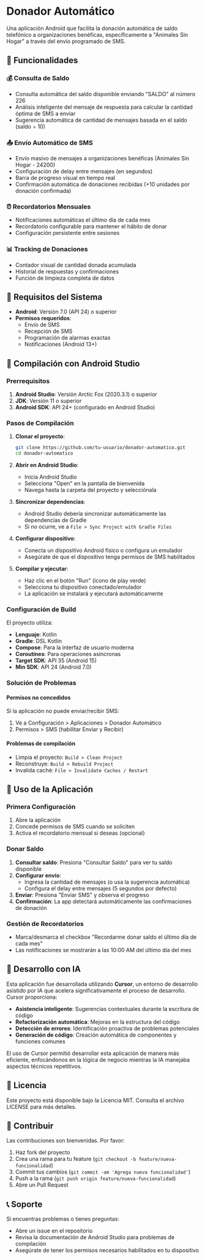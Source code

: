 # Donador Automático

Una aplicación Android que facilita la donación automática de saldo telefónico a organizaciones benéficas, específicamente a "Animales Sin Hogar" a través del envío programado de SMS.

## 📱 Funcionalidades

### 💰 Consulta de Saldo
- Consulta automática del saldo disponible enviando "SALDO" al número 226
- Análisis inteligente del mensaje de respuesta para calcular la cantidad óptima de SMS a enviar
- Sugerencia automática de cantidad de mensajes basada en el saldo (saldo ÷ 10)

### 📤 Envío Automático de SMS
- Envío masivo de mensajes a organizaciones benéficas (Animales Sin Hogar - 24200)
- Configuración de delay entre mensajes (en segundos)
- Barra de progreso visual en tiempo real
- Confirmación automática de donaciones recibidas (+10 unidades por donación confirmada)

### ⏰ Recordatorios Mensuales
- Notificaciones automáticas el último día de cada mes
- Recordatorio configurable para mantener el hábito de donar
- Configuración persistente entre sesiones

### 📊 Tracking de Donaciones
- Contador visual de cantidad donada acumulada
- Historial de respuestas y confirmaciones
- Función de limpieza completa de datos

## 🔧 Requisitos del Sistema

- **Android**: Versión 7.0 (API 24) o superior
- **Permisos requeridos**:
  - Envío de SMS
  - Recepción de SMS
  - Programación de alarmas exactas
  - Notificaciones (Android 13+)

## 🚀 Compilación con Android Studio

### Prerrequisitos

1. **Android Studio**: Versión Arctic Fox (2020.3.1) o superior
2. **JDK**: Versión 11 o superior
3. **Android SDK**: API 24+ (configurado en Android Studio)

### Pasos de Compilación

1. **Clonar el proyecto**:
   ```bash
   git clone https://github.com/tu-usuario/donador-automatico.git
   cd donador-automatico
   ```

2. **Abrir en Android Studio**:
   - Inicia Android Studio
   - Selecciona "Open" en la pantalla de bienvenida
   - Navega hasta la carpeta del proyecto y selecciónala

3. **Sincronizar dependencias**:
   - Android Studio debería sincronizar automáticamente las dependencias de Gradle
   - Si no ocurre, ve a `File > Sync Project with Gradle Files`

4. **Configurar dispositivo**:
   - Conecta un dispositivo Android físico o configura un emulador
   - Asegúrate de que el dispositivo tenga permisos de SMS habilitados

5. **Compilar y ejecutar**:
   - Haz clic en el botón "Run" (ícono de play verde)
   - Selecciona tu dispositivo conectado/emulador
   - La aplicación se instalará y ejecutará automáticamente

### Configuración de Build

El proyecto utiliza:
- **Lenguaje**: Kotlin
- **Gradle**: DSL Kotlin
- **Compose**: Para la interfaz de usuario moderna
- **Coroutines**: Para operaciones asíncronas
- **Target SDK**: API 35 (Android 15)
- **Min SDK**: API 24 (Android 7.0)

### Solución de Problemas

#### Permisos no concedidos
Si la aplicación no puede enviar/recibir SMS:
1. Ve a Configuración > Aplicaciones > Donador Automático
2. Permisos > SMS (habilitar Enviar y Recibir)

#### Problemas de compilación
- Limpia el proyecto: `Build > Clean Project`
- Reconstruye: `Build > Rebuild Project`
- Invalida caché: `File > Invalidate Caches / Restart`

## 🎯 Uso de la Aplicación

### Primera Configuración
1. Abre la aplicación
2. Concede permisos de SMS cuando se soliciten
3. Activa el recordatorio mensual si deseas (opcional)

### Donar Saldo
1. **Consultar saldo**: Presiona "Consultar Saldo" para ver tu saldo disponible
2. **Configurar envío**:
   - Ingresa la cantidad de mensajes (o usa la sugerencia automática)
   - Configura el delay entre mensajes (5 segundos por defecto)
3. **Enviar**: Presiona "Enviar SMS" y observa el progreso
4. **Confirmación**: La app detectará automáticamente las confirmaciones de donación

### Gestión de Recordatorios
- Marca/desmarca el checkbox "Recordarme donar saldo el último día de cada mes"
- Las notificaciones se mostrarán a las 10:00 AM del último día del mes

## 🤖 Desarrollo con IA

Esta aplicación fue desarrollada utilizando **Cursor**, un entorno de desarrollo asistido por IA que acelera significativamente el proceso de desarrollo. Cursor proporciona:

- **Asistencia inteligente**: Sugerencias contextuales durante la escritura de código
- **Refactorización automática**: Mejoras en la estructura del código
- **Detección de errores**: Identificación proactiva de problemas potenciales
- **Generación de código**: Creación automática de componentes y funciones comunes

El uso de Cursor permitió desarrollar esta aplicación de manera más eficiente, enfocándonos en la lógica de negocio mientras la IA manejaba aspectos técnicos repetitivos.

## 📄 Licencia

Este proyecto está disponible bajo la Licencia MIT. Consulta el archivo LICENSE para más detalles.

## 🤝 Contribuir

Las contribuciones son bienvenidas. Por favor:

1. Haz fork del proyecto
2. Crea una rama para tu feature (`git checkout -b feature/nueva-funcionalidad`)
3. Commit tus cambios (`git commit -am 'Agrega nueva funcionalidad'`)
4. Push a la rama (`git push origin feature/nueva-funcionalidad`)
5. Abre un Pull Request

## 📞 Soporte

Si encuentras problemas o tienes preguntas:
- Abre un issue en el repositorio
- Revisa la documentación de Android Studio para problemas de compilación
- Asegúrate de tener los permisos necesarios habilitados en tu dispositivo
